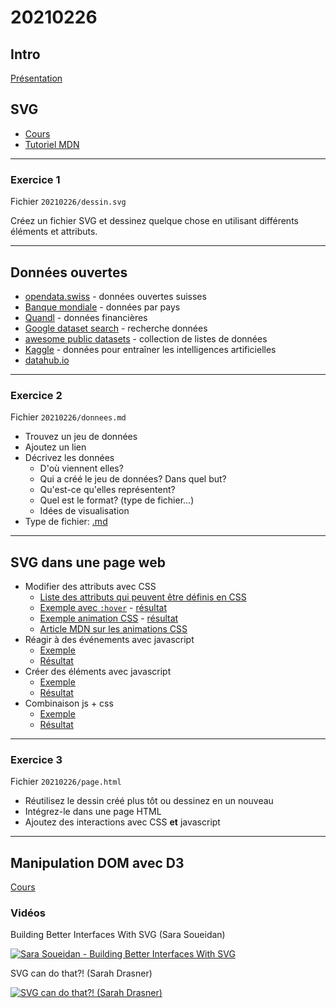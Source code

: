 # 20210226

## Intro

[Présentation](http://heig-datavis-2021.surge.sh/20210226/intro/)

## SVG

* [Cours](https://observablehq.com/@idris-maps/svg)
* [Tutoriel MDN](https://developer.mozilla.org/en-US/docs/Web/SVG/Tutorial)

---

### Exercice 1

Fichier `20210226/dessin.svg`

Créez un fichier SVG et dessinez quelque chose en utilisant différents éléments et attributs.

---

## Données ouvertes

* [opendata.swiss](https://opendata.swiss/fr/) - données ouvertes suisses
* [Banque mondiale](https://datacatalog.worldbank.org/) - données par pays
* [Quandl](https://www.quandl.com/search) - données financières
* [Google dataset search](https://toolbox.google.com/datasetsearch) - recherche données
* [awesome public datasets](https://github.com/awesomedata/awesome-public-datasets) - collection de listes de données
* [Kaggle](https://www.kaggle.com/datasets) - données pour entraîner les intelligences artificielles
* [datahub.io](https://datahub.io/collections)

---

### Exercice 2

Fichier `20210226/donnees.md`

* Trouvez un jeu de données
* Ajoutez un lien
* Décrivez les données
  - D'où viennent elles?
  - Qui a créé le jeu de données? Dans quel but?
  - Qu'est-ce qu'elles représentent?
  - Quel est le format? (type de fichier...)
  - Idées de visualisation
* Type de fichier: [.md](https://github.com/adam-p/markdown-here/wiki/Markdown-Cheatsheet)

---

## SVG dans une page web

* Modifier des attributs avec CSS
  - [Liste des attributs qui peuvent être définis en CSS](https://developer.mozilla.org/en-US/docs/Web/SVG/Attribute/Presentation)
  - [Exemple avec `:hover`](exemples_svg_web/css.html) - [résultat](http://heig-datavis-2021.surge.sh/20210226/svg/css.html)
  - [Exemple animation CSS](exemples_svg_web/css_animation.html) - [résultat](http://heig-datavis-2021.surge.sh/20210226/svg/css_animation.html)
  - [Article MDN sur les animations CSS](https://developer.mozilla.org/en-US/docs/Web/CSS/CSS_Animations/Using_CSS_animations)
* Réagir à des événements avec javascript
  - [Exemple](exemples_svg_web/js_event.html)
  - [Résultat](http://heig-datavis-2021.surge.sh/20210226/svg/js_event.html)
* Créer des éléments avec javascript
  - [Exemple](exemples_svg_web/js.html)
  - [Résultat](http://heig-datavis-2021.surge.sh/20210226/svg/js.html)
* Combinaison js + css
  - [Exemple](exemples_svg_web/js.html)
  - [Résultat](http://heig-datavis-2021.surge.sh/20210226/svg/css_js.html)
---

### Exercice 3

Fichier `20210226/page.html`

* Réutilisez le dessin créé plus tôt ou dessinez en un nouveau
* Intégrez-le dans une page HTML 
* Ajoutez des interactions avec CSS **et** javascript

---

## Manipulation DOM avec D3

[Cours](https://observablehq.com/@idris-maps/introduction-a-d3)

### Vidéos

Building Better Interfaces With SVG (Sara Soueidan)

[![Sara Soueidan - Building Better Interfaces With SVG](https://img.youtube.com/vi/lMFfTRiipOQ/0.jpg)](https://www.youtube.com/watch?v=lMFfTRiipOQ)

SVG can do that?! (Sarah Drasner)

[![SVG can do that?! (Sarah Drasner)](https://img.youtube.com/vi/ADXX4fmWHbo/0.jpg)](https://www.youtube.com/watch?v=ADXX4fmWHbo)